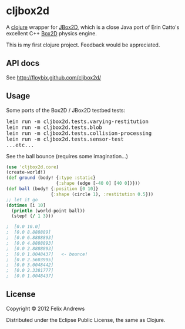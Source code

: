 # cljbox2d

A [clojure](http://clojure.org/) wrapper for
[JBox2D](http://www.jbox2d.org/), which is a close Java port of Erin
Catto's excellent C++ [Box2D](http://www.box2d.org/) physics engine.

This is my first clojure project. Feedback would be appreciated.

## API docs

See http://floybix.github.com/cljbox2d/

## Usage

Some ports of the Box2D / JBox2D testbed tests:

<pre>
lein run -m cljbox2d.tests.varying-restitution
lein run -m cljbox2d.tests.blob
lein run -m cljbox2d.tests.collision-processing
lein run -m cljbox2d.tests.sensor-test
...etc...
</pre>

See the ball bounce (requires some imagination...)

```clojure
(use 'cljbox2d.core)
(create-world!)
(def ground (body! {:type :static}
                   {:shape (edge [-40 0] [40 0])}))
(def ball (body! {:position [0 10]}
                 {:shape (circle 1), :restitution 0.5}))
;; let it go
(dotimes [i 10]
  (println (world-point ball))
  (step! (/ 1 3)))

;  [0.0 10.0]
;  [0.0 8.888889]
;  [0.0 6.8888893]
;  [0.0 4.8888893]
;  [0.0 2.8888893]
;  [0.0 1.0048437]   <- bounce!
;  [0.0 2.5603995]
;  [0.0 3.0048442]
;  [0.0 2.3381777]
;  [0.0 1.0048437]
```

## License

Copyright © 2012 Felix Andrews

Distributed under the Eclipse Public License, the same as Clojure.
